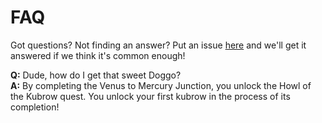 # FAQ

Got questions? Not finding an answer? Put an issue [here](https://github.com/gotls/guides/issus) and we'll get it answered if we think it's common enough!

**Q:** Dude, how do I get that sweet Doggo?  
**A:** By completing the Venus to Mercury Junction, you unlock the Howl of the Kubrow quest. You unlock your first kubrow in the process of its completion!

